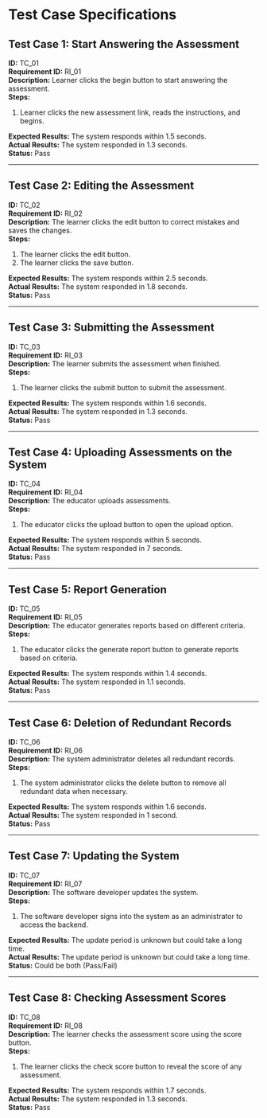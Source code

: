 # Test Case Specifications

## Test Case 1: Start Answering the Assessment
**ID:** TC_01  
**Requirement ID:** RI_01  
**Description:** Learner clicks the begin button to start answering the assessment.  
**Steps:**
1. Learner clicks the new assessment link, reads the instructions, and begins.

**Expected Results:** The system responds within 1.5 seconds.  
**Actual Results:** The system responded in 1.3 seconds.  
**Status:** Pass  

---
## Test Case 2: Editing the Assessment
**ID:** TC_02  
**Requirement ID:** RI_02  
**Description:** The learner clicks the edit button to correct mistakes and saves the changes.  
**Steps:**
1. The learner clicks the edit button.
2. The learner clicks the save button.

**Expected Results:** The system responds within 2.5 seconds.  
**Actual Results:** The system responded in 1.8 seconds.  
**Status:** Pass  

---
## Test Case 3: Submitting the Assessment
**ID:** TC_03  
**Requirement ID:** RI_03  
**Description:** The learner submits the assessment when finished.  
**Steps:**
1. The learner clicks the submit button to submit the assessment.

**Expected Results:** The system responds within 1.6 seconds.  
**Actual Results:** The system responded in 1.3 seconds.  
**Status:** Pass  

---
## Test Case 4: Uploading Assessments on the System
**ID:** TC_04  
**Requirement ID:** RI_04  
**Description:** The educator uploads assessments.  
**Steps:**
1. The educator clicks the upload button to open the upload option.

**Expected Results:** The system responds within 5 seconds.  
**Actual Results:** The system responded in 7 seconds.  
**Status:** Pass  

---
## Test Case 5: Report Generation
**ID:** TC_05  
**Requirement ID:** RI_05  
**Description:** The educator generates reports based on different criteria.  
**Steps:**
1. The educator clicks the generate report button to generate reports based on criteria.

**Expected Results:** The system responds within 1.4 seconds.  
**Actual Results:** The system responded in 1.1 seconds.  
**Status:** Pass  

---
## Test Case 6: Deletion of Redundant Records
**ID:** TC_06  
**Requirement ID:** RI_06  
**Description:** The system administrator deletes all redundant records.  
**Steps:**
1. The system administrator clicks the delete button to remove all redundant data when necessary.

**Expected Results:** The system responds within 1.6 seconds.  
**Actual Results:** The system responded in 1 second.  
**Status:** Pass  

---
## Test Case 7: Updating the System
**ID:** TC_07  
**Requirement ID:** RI_07  
**Description:** The software developer updates the system.  
**Steps:**
1. The software developer signs into the system as an administrator to access the backend.

**Expected Results:** The update period is unknown but could take a long time.  
**Actual Results:** The update period is unknown but could take a long time.  
**Status:** Could be both (Pass/Fail)  

---
## Test Case 8: Checking Assessment Scores
**ID:** TC_08  
**Requirement ID:** RI_08  
**Description:** The learner checks the assessment score using the score button.  
**Steps:**
1. The learner clicks the check score button to reveal the score of any assessment.

**Expected Results:** The system responds within 1.7 seconds.  
**Actual Results:** The system responded in 1.3 seconds.  
**Status:** Pass
